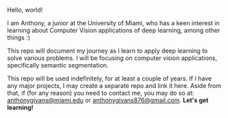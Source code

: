 Hello, world!

I am Anthony, a junior at the University of Miami, who has a keen interest in learning about Computer Vision applications of deep learning, among other things :)

This repo will document my journey as I learn to apply deep learning to solve various problems. I will be focusing on computer vision applications, specifically semantic segmentation.

This repo will be used indefinitely, for at least a couple of years. If I have any major projects, I may create a separate repo and link it here. Aside from that, if (for any reason) you need to contact me, you may do so at: anthonygivans@miami.edu or anthonygivans876@gmail.com. **Let's get learning!**
